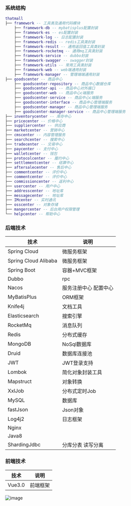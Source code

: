 ### 系统结构
``` lua
thatmall
├── framework -- 工具类及通用代码模块
    ├── framework-db -- mybatisplus配置封装
    ├── framework-es -- es配置封装
    ├── framework-log -- 日志配置封装
    ├── framework-redis -- redis工具类封装
    ├── framework-result -- 通用返回值工具类封装
    ├── framework-rocketmq -- 通用mq工具类封装
    ├── framework-service -- dubbo封装
    ├── framework-swagger -- swagger封装
    ├── framework-utils -- 常用工具类封装
    ├── framework-web -- web端通用封装
    ├── framework-manager -- 管理端端通用封装
├── goodscenter -- 商品中心
    ├── goodscenter-repository -- 商品中心数据仓库
    ├── goodscenter-api -- 商品中心对外接口
    ├── goodscenter-web -- 商品中心c端服务
    ├── goodscenter-service -- 商品中心c端服务
    ├── goodscenter-interface -- 商品中心管理端服务
    ├── goodscenter-manager -- 商品中心管理端服务
    ├── goodscenter-manager-service -- 商品中心管理端服务
├── inventorycenter -- 库存中心
├── pricecenter -- 价格中心
├── suppliercenter -- 供应商
├── marketcenter -- 营销中心
├── cmscenter -- 内容管理服务
├── searchcenter -- 搜索中心
├── tradecenter -- 交易中心
├── paycenter -- 支付中心
├── walletcenter -- 钱包
├── protocolcenter -- 履约中心
├── settlementcenter -- 结算中心
├── aftersalecenter -- 售后中心
├── commentcenter -- 评价中心
├── commentcenter -- 评价中心
├── commissioncenter -- 返利中心
├── usercenter -- 用户中心
├── addresscenter -- 地址库
├── messagecenter -- 地址库
├── IMcenter -- 实时通讯
├── osscenter -- 对象存储
├── mangercenter -- 后台用户权限管理
└── helpcenter -- 帮助中心
```
### 后端技术

| 技术                   | 说明                     |
| ---------------------- | ---------------------- |
| Spring Cloud           | 微服务框架               |
| Spring Cloud Alibaba   | 微服务框架               |
| Spring Boot            | 容器+MVC框架             |
| Dubbo                  | rpc                        |
| Nacos                  | 服务注册中心 配置中心
| MyBatisPlus            | ORM框架                 |
| Knife4j                | 文档工具                 | 
| Elasticsearch          | 搜索引擎                 |
| RocketMq               | 消息队列                 |
| Redis                  | 分布式缓存                |
| MongoDB                | NoSql数据库              | 
| Druid                  | 数据库连接池              | 
| JWT                    | JWT登录支持              |
| Lombok                 | 简化对象封装工具           | 
| Mapstruct              | 对象转换
| XxlJob                 | 分布式定时Job
| MySQL                  | 数据库
| fastJson               | Json对象
| Log4j2                 | 日志框架
| Nginx                  |
| Java8                  |
| ShardingJdbc           | 分库分表 读写分离
### 前端技术

| 技术       | 说明              |
| ---------- | --------------|
| Vue3.0        | 前端框架          |

![image](https://user-images.githubusercontent.com/6743244/156978528-9125f7d0-025e-4b51-99a1-6098f07d4efc.png)


